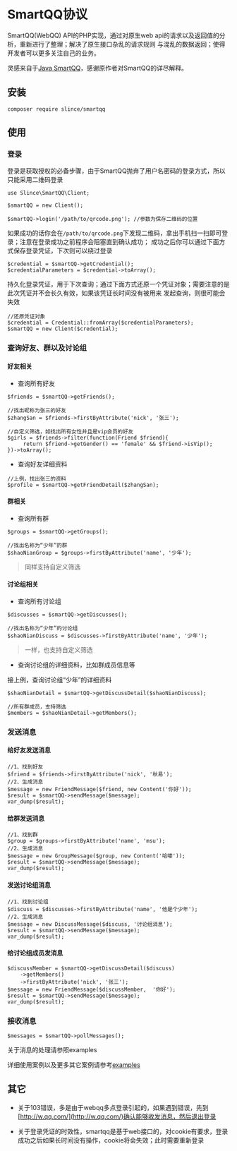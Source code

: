 # SmartQQ协议

SmartQQ(WebQQ) API的PHP实现，通过对原生web api的请求以及返回值的分析，重新进行了整理；解决了原生接口杂乱的请求规则
与混乱的数据返回；使得开发者可以更多关注自己的业务。

灵感来自于[Java SmartQQ](https://github.com/ScienJus/smartqq)，感谢原作者对SmartQQ的详尽解释。

## 安装

```
composer require slince/smartqq
```

## 使用

### 登录
登录是获取授权的必备步骤，由于SmartQQ抛弃了用户名密码的登录方式，所以只能采用二维码登录

```
use Slince\SmartQQ\Client;

$smartQQ = new Client();

$smartQQ->login('/path/to/qrcode.png'); //参数为保存二维码的位置
```
如果成功的话你会在`/path/to/qrcode.png`下发现二维码，拿出手机扫一扫即可登录；注意在登录成功之前程序会阻塞直到确认成功；
成功之后你可以通过下面方式保存登录凭证，下次则可以绕过登录

```
$credential = $smartQQ->getCredential();
$credentialParameters = $credential->toArray();
```
持久化登录凭证，用于下次查询；通过下面方式还原一个凭证对象；需要注意的是此次凭证并不会长久有效，如果该凭证长时间没有被用来
发起查询，则很可能会失效

```
//还原凭证对象
$credential = Credential::fromArray($credentialParameters);
$smartQQ = new Client($credential);
```

### 查询好友、群以及讨论组

#### 好友相关

- 查询所有好友
```
$friends = $smartQQ->getFriends();

//找出昵称为张三的好友
$zhangSan = $friends->firstByAttribute('nick', '张三');

//自定义筛选，如找出所有女性并且是vip会员的好友
$girls = $friends->filter(function(Friend $friend){
     return $friend->getGender() == 'female' && $friend->isVip();
})->toArray();
```

- 查询好友详细资料

```
//上例，找出张三的资料
$profile = $smartQQ->getFriendDetail($zhangSan);
```

#### 群相关

- 查询所有群
```
$groups = $smartQQ->getGroups();

//找出名称为“少年”的群
$shaoNianGroup = $groups->firstByAttribute('name', '少年');
```
> 同样支持自定义筛选

#### 讨论组相关

- 查询所有讨论组
```
$discusses = $smartQQ->getDiscusses();

//找出名称为“少年”的讨论组
$shaoNianDiscuss = $discusses->firstByAttribute('name', '少年');
```
> 一样，也支持自定义筛选

- 查询讨论组的详细资料，比如群成员信息等

接上例，查询讨论组“少年”的详细资料
```
$shaoNianDetail = $smartQQ->getDiscussDetail($shaoNianDiscuss);

//所有群成员，支持筛选
$members = $shaoNianDetail->getMembers();
```

### 发送消息

#### 给好友发送消息

```
//1、找到好友
$friend = $friends->firstByAttribute('nick', '秋易');
//2、生成消息
$message = new FriendMessage($friend, new Content('你好'));
$result = $smartQQ->sendMessage($message);
var_dump($result);
```

#### 给群发送消息
```
//1、找到群
$group = $groups->firstByAttribute('name', 'msu');
//2、生成消息
$message = new GroupMessage($group, new Content('哈喽'));
$result = $smartQQ->sendMessage($message);
var_dump($result);
```

#### 发送讨论组消息
```
//1、找到讨论组
$discuss = $discusses->firstByAttribute('name', '他是个少年');
//2、生成消息
$message = new DiscussMessage($discuss, '讨论组消息');
$result = $smartQQ->sendMessage($message);
var_dump($result);
```

#### 给讨论组成员发消息
```
$discussMember = $smartQQ->getDiscussDetail($discuss)
    ->getMembers()
    ->firstByAttribute('nick', '张三');
$message = new FriendMessage($discussMember,  '你好');
$result = $smartQQ->sendMessage($message);
var_dump($result);
```

### 接收消息

```
$messages = $smartQQ->pollMessages();

```
关于消息的处理请参照examples


详细使用案例以及更多其它案例请参考[examples](./examples)

## 其它

- 关于103错误，多是由于webqq多点登录引起的，如果遇到错误，先到[http://w.qq.com/](http://w.qq.com/)确认能够收发消息，然后退出登录

- 关于登录凭证的时效性，smartqq是基于web接口的，对cookie有要求，登录成功之后如果长时间没有操作，cookie将会失效；此时需要重新登录
